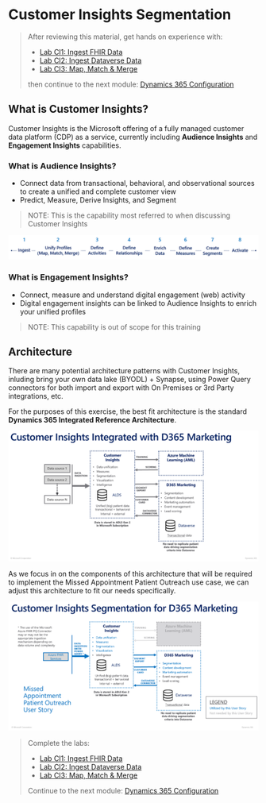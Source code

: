 # Customer Insights Segmentation
> After reviewing this material, get hands on experience with:<br>
> * [Lab CI1: Ingest FHIR Data](./Lab_CI1/)
> * [Lab CI2: Ingest Dataverse Data](./Lab_CI2/)
> * [Lab CI3: Map, Match & Merge](./Lab_CI3/)
>
> then continue to the next module: [Dynamics 365 Configuration](https://github.com/microsoft/MC4H-Acceleration/tree/main/PatientOutreach_UserStoryTraining/5_D365_Marketing_Config)<br>


## What is Customer Insights?

Customer Insights is the Microsoft offering of a fully managed customer data platform (CDP) as a service, currently including **Audience Insights** and **Engagement Insights** capabilities. 

### What is Audience Insights?

* Connect data from transactional, behavioral, and observational sources to create a unified and complete customer view
* Predict, Measure, Derive Insights, and Segment

> NOTE: This is the capability most referred to when discussing Customer Insights 

![Audience Insights Process Steps](./AudienceInsights_Steps.png)

### What is Engagement Insights?

* Connect, measure and understand digital engagement (web) activity
* Digital engagement insights can be linked to Audience Insights to enrich your unified profiles

> NOTE: This capability is out of scope for this training

## Architecture

There are many potential architecture patterns with Customer Insights, inluding bring your own data lake (BYODL) + Synapse, using Power Query connectors for both import and export with On Premises or 3rd Party integrations, etc. 

For the purposes of this exercise, the best fit architecture is the standard **Dynamics 365 Integrated Reference Architecture**. 

![Dynamics 365 Integrated Reference Architecture](./D365_Integrated_RefArch.png)

As we focus in on the components of this architecture that will be required to implement the Missed Appointment Patient Outreach use case, we can adjust this architecture to fit our needs specifically. 

![Missed Appointment Patient Outreach CI Architecture](./MissedAptPatientOutreach_Arch.png)

> Complete the labs:
> * [Lab CI1: Ingest FHIR Data](./Lab_CI1/)
> * [Lab CI2: Ingest Dataverse Data](./Lab_CI2/)
> * [Lab CI3: Map, Match & Merge](./Lab_CI3/)
>
> Continue to the next module: [Dynamics 365 Configuration](https://github.com/microsoft/MC4H-Acceleration/tree/main/PatientOutreach_UserStoryTraining/5_D365_Marketing_Config)<br>








